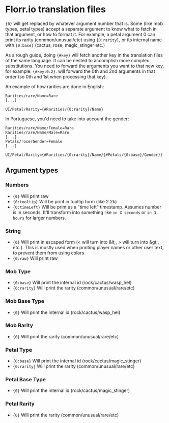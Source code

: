 # Florr.io translation files

`{0}` will get replaced by whatever argument number that is. Some (like mob types, petal types) accept a separate argument to know what to fetch in that argument, or how to format it. For example, a petal argument 0 can print its rarity (common/unusual/etc) using `{0:rarity}`, or its internal name with `{0:base}` (cactus, rose, magic_stinger etc.)

As a rough guide, doing `{#key}` will fetch another key in the translation files of the same language. It can be nested to accomplish more complex substitutions. You need to forward the arguments you want to that new key, for example: `{#key:0:2}`. will forward the 0th and 2nd arguments in that order (so 0th and 1st when processing that key).


An example of how rarities are done in English:
```
Rarities/rare/Name=Rare
[...]

UI/Petal/Rarity={#Rarities/{0:rarity}/Name}
```

In Portuguese, you'd need to take into account the gender:

```
Rarities/rare/Name/Female=Rara
Rarities/rare/Name/Male=Raro
[...]
Petals/rose/Gender=Female
[...]

UI/Petal/Rarity={#Rarities/{0:rarity}/Name/{#Petals/{0:base}/Gender}}
```

## Argument types

### Numbers
- `{0}` Will print raw
- `{0:tooltip}` Will be print in tooltip form (like 2.2k)
- `{0:timeLeft}` Will be print as a "time left" timestamp. Assumes number is in seconds. It'll transform into something like `in X seconds` or `in 3 hours` for larger numbers.

### String
- `{0}` Will print in escaped form (< will turn into &amp;lt;, > will turn into &amp;gt;, etc.). This is mostly used when printing player names or other user text, to prevent them from using colors
- `{0:raw}` Will print raw

### Mob Type
- `{0:base}` Will print the internal id (rock/cactus/wasp_hel)
- `{0:rarity}` Will print the rarity (common/unusual/rare/etc)

### Mob Base Type
- `{0}` Will print the internal id (rock/cactus/wasp_hel)

### Mob Rarity
- `{0}` Will print the rarity (common/unusual/rare/etc)

### Petal Type
- `{0:base}` Will print the internal id (rock/cactus/magic_stinger)
- `{0:rarity}` Will print the rarity (common/unusual/rare/etc)

### Petal Base Type
- `{0}` Will print the internal id (rock/cactus/magic_stinger)

### Petal Rarity
- `{0}` Will print the rarity (common/unusual/rare/etc)
